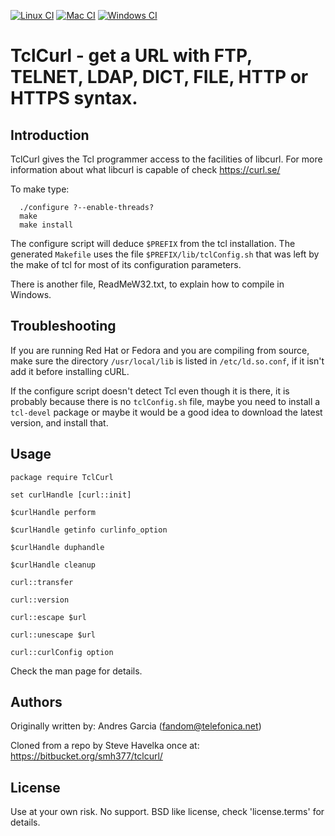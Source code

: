 [![Linux CI](https://github.com/flightaware/tclcurl-fa/actions/workflows/linux-ci.yml/badge.svg)](https://github.com/flightaware/tclcurl-fa/actions/workflows/linux-ci.yml)
[![Mac CI](https://github.com/flightaware/tclcurl-fa/actions/workflows/mac-ci.yml/badge.svg)](https://github.com/flightaware/tclcurl-fa/actions/workflows/mac-ci.yml)
[![Windows CI](https://github.com/flightaware/tclcurl-fa/actions/workflows/windows-ci.yml/badge.svg)](https://github.com/flightaware/tclcurl-fa/actions/workflows/windows-ci.yml)

# TclCurl - get a URL with FTP, TELNET, LDAP, DICT, FILE, HTTP or HTTPS syntax.

## Introduction

TclCurl gives the Tcl programmer access to the facilities of libcurl. For more information
about what libcurl is capable of check https://curl.se/

To make type:

      ./configure ?--enable-threads?
      make
      make install

The configure script will deduce `$PREFIX` from the tcl installation.
The generated `Makefile` uses the file `$PREFIX/lib/tclConfig.sh` that was left by
the make of tcl for most of its configuration parameters.

There is another file, ReadMeW32.txt, to explain how to compile in Windows.

## Troubleshooting

If you are running Red Hat or Fedora and you are compiling from source,
make sure the directory `/usr/local/lib` is listed in `/etc/ld.so.conf`,
if it isn't add it before installing cURL.

If the configure script doesn't detect Tcl even though it is there, it
is probably because there is no `tclConfig.sh` file, maybe you need
to install a `tcl-devel` package or maybe it would be a good idea
to download the latest version, and install that.

## Usage

    package require TclCurl

    set curlHandle [curl::init]

    $curlHandle perform

    $curlHandle getinfo curlinfo_option

    $curlHandle duphandle

    $curlHandle cleanup

    curl::transfer

    curl::version

    curl::escape $url

    curl::unescape $url

    curl::curlConfig option

Check the man page for details.

## Authors

Originally written by:  Andres Garcia (fandom@telefonica.net)

Cloned from a repo by Steve Havelka once at:  https://bitbucket.org/smh377/tclcurl/

## License

Use at your own risk.  No support.
BSD like license, check 'license.terms' for details.
